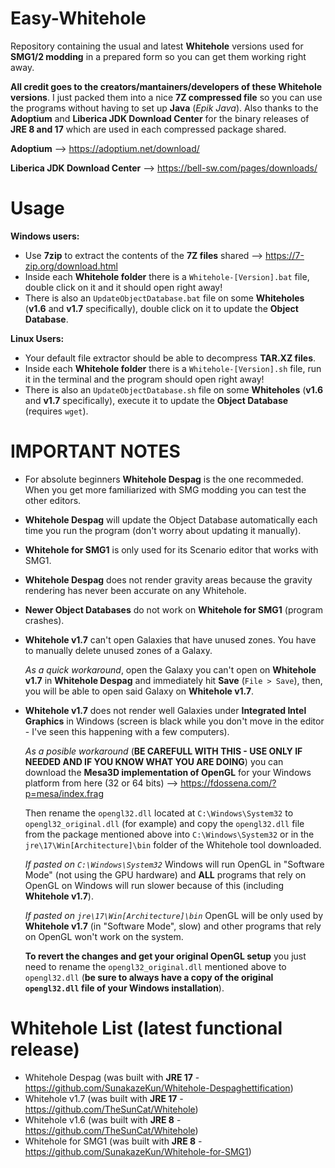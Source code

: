 # Easy-Whitehole

Repository containing the usual and latest **Whitehole** versions used for **SMG1/2 modding** in a prepared form so you can get them working right away.

**All credit goes to the creators/mantainers/developers of these Whitehole versions**. I just packed them into a nice **7Z compressed file** so you can use the programs without having to set up **Java** (*Epik Java*). Also thanks to the **Adoptium** and **Liberica JDK Download Center** for the binary releases of **JRE 8 and 17** which are used in each compressed package shared.

**Adoptium** --> https://adoptium.net/download/

**Liberica JDK Download Center** --> https://bell-sw.com/pages/downloads/

# Usage

**Windows users:** 

- Use **7zip** to extract the contents of the **7Z files** shared --> https://7-zip.org/download.html
- Inside each **Whitehole folder** there is a `Whitehole-[Version].bat` file, double click on it and it should open right away!
- There is also an `UpdateObjectDatabase.bat` file on some **Whiteholes** (**v1.6** and **v1.7** specifically), double click on it to update the **Object Database**.

**Linux Users:**

- Your default file extractor should be able to decompress **TAR.XZ files**.
- Inside each **Whitehole folder** there is a `Whitehole-[Version].sh` file, run it in the terminal and the program should open right away!
- There is also an `UpdateObjectDatabase.sh` file on some **Whiteholes** (**v1.6** and **v1.7** specifically), execute it to update the **Object Database** (requires `wget`).

# IMPORTANT NOTES

- For absolute beginners **Whitehole Despag** is the one recommeded. When you get more familiarized with SMG modding you can test the other editors.
- **Whitehole Despag** will update the Object Database automatically each time you run the program (don't worry about updating it manually).
- **Whitehole for SMG1** is only used for its Scenario editor that works with SMG1.
- **Whitehole Despag** does not render gravity areas because the gravity rendering has never been accurate on any Whitehole.
- **Newer Object Databases** do not work on **Whitehole for SMG1** (program crashes).
- **Whitehole v1.7** can't open Galaxies that have unused zones. You have to manually delete unused zones of a Galaxy. 
  
  *As a quick workaround*, open the Galaxy you can't open on **Whitehole v1.7** in **Whitehole Despag** and immediately hit **Save** (`File > Save`), then, you will be able to open said Galaxy on **Whitehole v1.7**.
  
- **Whitehole v1.7** does not render well Galaxies under **Integrated Intel Graphics** in Windows (screen is black while you don't move in the editor - I've seen this happening with a few computers).
  
  *As a posible workaround* (**BE CAREFULL WITH THIS - USE ONLY IF NEEDED AND IF YOU KNOW WHAT YOU ARE DOING**) you can download the **Mesa3D implementation of OpenGL** for your Windows platform from here (32 or 64 bits) --> https://fdossena.com/?p=mesa/index.frag
  
  Then rename the `opengl32.dll` located at `C:\Windows\System32` to `opengl32_original.dll` (for example) and copy the `opengl32.dll` file from the package mentioned above into `C:\Windows\System32` or in the `jre\17\Win[Architecture]\bin` folder of the Whitehole tool downloaded.
  
  *If pasted on `C:\Windows\System32`* Windows will run OpenGL in "Software Mode" (not using the GPU hardware) and **ALL** programs that rely on OpenGL on Windows will run slower because of this (including **Whitehole v1.7**).
  
  *If pasted on `jre\17\Win[Architecture]\bin`* OpenGL will be only used by **Whitehole v1.7** (in "Software Mode", slow) and other programs that rely on OpenGL won't work on the system.
  
  **To revert the changes and get your original OpenGL setup** you just need to rename the `opengl32_original.dll` mentioned above to `opengl32.dll` (**be sure to always have a copy of the original `opengl32.dll` file of your Windows installation**).

# Whitehole List (latest functional release)

- Whitehole Despag (was built with **JRE 17** - https://github.com/SunakazeKun/Whitehole-Despaghettification)
- Whitehole v1.7 (was built with **JRE 17** - https://github.com/TheSunCat/Whitehole)
- Whitehole v1.6 (was built with **JRE 8** - https://github.com/TheSunCat/Whitehole)
- Whitehole for SMG1 (was built with **JRE 8** - https://github.com/SunakazeKun/Whitehole-for-SMG1)
